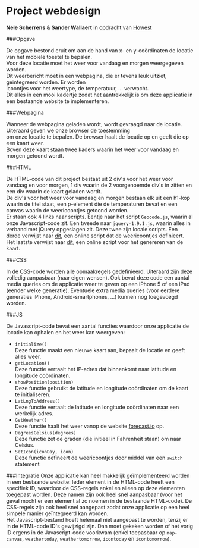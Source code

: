 Project webdesign
=================
**Nele Scherrens** & **Sander Wallaert** in opdracht van [Howest](http://www.howest.be) 

###Opgave

De opgave bestond eruit om aan de hand van x- en y-coördinaten de locatie van het mobiele toestel te bepalen.	
Voor deze locatie moet het weer voor vandaag en morgen weergegeven worden.	
Dit weerbericht moet in een webpagina, die er tevens leuk uitziet, geïntegreerd worden. Er worden	
icoontjes voor het weertype, de temperatuur, ... verwacht.	
Dit alles in een mooi kadertje zodat het aantrekkelijk is om deze applicatie in een bestaande website te implementeren.

###Webpagina

Wanneer de webpagina geladen wordt, wordt gevraagd naar de locatie. Uiteraard geven we onze browser de toestemming	
om onze locatie te bepalen.
De browser haalt de locatie op en geeft die op een kaart weer.	
Boven deze kaart staan twee kaders waarin het weer voor vandaag en morgen getoond wordt.


###HTML

De HTML-code van dit project bestaat uit 2 div's voor het weer voor vandaag en voor morgen, 1 div waarin de 2 voorgenoemde div's in zitten en een div waarin de kaart geladen wordt.	
De div's voor het weer voor vandaag en morgen bestaan elk uit een h1-kop waarin de titel staat, een p-element die de temperaturen bevat en een canvas waarin de weericoontjes getoond worden.  
Er staan ook 4 links naar scripts. Eentje naar het script `Geocode.js`, waarin al onze Javascript-code zit. Een tweede naar `jquery-1.9.1.js`, waarin alles in verband met jQuery opgeslagen zit. Deze twee zijn locale scripts.
Een derde verwijst naar [dit](https://rawgithub.com/darkskyapp/skycons/master/skycons.js), een online script dat de weericoontjes definieert. Het laatste verwijst naar [dit](https://maps.googleapis.com/maps/api/js?v=3.exp&sensor=false), een online script voor het genereren van de kaart.


###CSS

In de CSS-code worden alle opmaakregels gedefinieerd. Uiteraard zijn deze volledig aanpasbaar (naar eigen wensen).
Ook bevat deze code een aantal media queries om de applicatie weer te geven op een iPhone 5 of een iPad (eender welke generatie). Eventuele extra media queries (voor eerdere generaties iPhone, Android-smartphones, ...) kunnen nog toegevoegd worden.


###JS

De Javascript-code bevat een aantal functies waardoor onze applicatie de locatie kan ophalen en het weer kan weergeven:
* `initialize()`	
Deze functie maakt een nieuwe kaart aan, bepaalt de locatie en geeft alles weer.
* `getLocation()`	
Deze functie vertaalt het IP-adres dat binnenkomt naar latitude en longitude coördinaten.
* `showPosition(position)`	
Deze functie gebruikt de latitude en longitude coördinaten om de kaart te initialiseren.
* `LatLngToAddress()`	
Deze functie vertaalt de latitude en longitude coördinaten naar een werkelijk adres.
* `GetWeather()`	
Deze functie haalt het weer vanop de website [forecast.io](http://forecast.io/) op.
* `DegreesCelsius(degrees)`		
Deze functie zet de graden (die initieel in Fahrenheit staan) om naar Celsius.
* `SetIcon(iconDay, icon)`	
Deze functie defineert de weericoontjes door middel van een `switch` statement

###Integratie
Onze applicatie kan heel makkelijk geïmplementeerd worden in een bestaande website: 
Ieder element in de HTML-code heeft een specifiek ID, waardoor de CSS-regels enkel en alleen op deze elementen toegepast worden. Deze namen zijn ook heel snel aanpasbaar (voor het geval mocht er een element al zo noemen in de bestaande HTML-code). De CSS-regels zijn ook heel snel aangepast zodat onze applicatie op een heel simpele manier geïntegreerd kan worden.  
Het Javascript-bestand hoeft helemaal niet aangepast te worden, tenzij er in de HTML-code ID's gewijzigd zijn. Dan moet gekeken worden of het vorig ID ergens in de Javascript-code voorkwam (enkel toepasbaar op `map-canvas`, `weathertoday`, `weathertomorrow`, `icontoday` en `icontomorrow`).  
